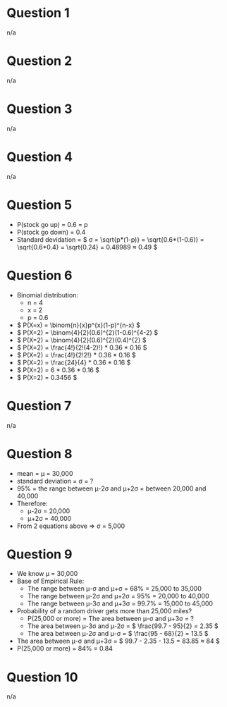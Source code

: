 # Question 1
n/a

# Question 2
n/a

# Question 3
n/a

# Question 4
n/a

# Question 5
- P(stock go up) = 0.6 = p
- P(stock go down) = 0.4
- Standard devidation = $ σ = \sqrt{p*(1-p)} = \sqrt{0.6*(1-0.6)} = \sqrt{0.6*0.4} = \sqrt{0.24} = 0.48989 ≈ 0.49  $

# Question 6
- Binomial distribution:
    - n = 4
    - x = 2
    - p = 0.6
- $ P(X=x) = \binom{n}{x}p^{x}(1-p)^{n-x} $
- $ P(X=2) = \binom{4}{2}(0.6)^{2}(1-0.6)^{4-2} $
- $ P(X=2) = \binom{4}{2}(0.6)^{2}(0.4)^{2} $
- $ P(X=2) = \frac{4!}{2!(4-2)!} * 0.36 * 0.16 $
- $ P(X=2) = \frac{4!}{2!2!} * 0.36 * 0.16 $
- $ P(X=2) = \frac{24}{4} * 0.36 * 0.16 $
- $ P(X=2) = 6 * 0.36 * 0.16 $
- $ P(X=2) = 0.3456 $
# Question 7
n/a

# Question 8
- mean = μ = 30,000
- standard deviation  = σ = ?
- 95% = the range between μ-2σ and μ+2σ = between 20,000 and 40,000
- Therefore:
    - μ-2σ = 20,000
    - μ+2σ = 40,000
- From 2 equations above => σ = 5,000

# Question 9
- We know μ = 30,000
- Base of Empirical Rule:
    - The range between μ-σ and μ+σ = 68% = 25,000 to 35,000
    - The range between μ-2σ and μ+2σ = 95% = 20,000 to 40,000
    - The range between μ-3σ and μ+3σ = 99.7% = 15,000 to 45,000
- Probability of a random driver gets more than 25,000 miles?
    - P(25,000 or more) = The area between μ-σ and μ+3σ = ?
    - The area between μ-3σ and μ-2σ = $ \frac{99.7 - 95}{2} = 2.35 $
    - The area between μ-2σ and μ-σ = $ \frac{95 - 68}{2} = 13.5 $
- The area between μ-σ and μ+3σ = $ 99.7 - 2.35 - 13.5 = 83.85 ≈ 84 $
- P(25,000 or more) = 84% = 0.84

# Question 10
n/a